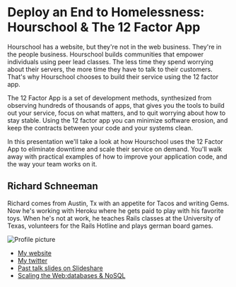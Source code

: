 # Deploy an End to Homelessness: Hourschool & The 12 Factor App

Hourschool has a website, but they're not in the web business. They're in the people business. Hourschool builds communities that empower individuals using peer lead classes. The less time they spend worrying about their servers, the more time they have to talk to their customers. That's why Hourschool chooses to build their service using the 12 factor app.

The 12 Factor App is a set of development methods, synthesized from observing hundreds of thousands of apps, that gives you the tools to build out your service, focus on what matters, and to quit worrying about how to stay stable. Using the 12 factor app you can minimize software erosion, and keep the contracts between your code and your systems clean.

In this presentation we'll take a look at how Hourschool uses the 12 Factor App to eliminate downtime and scale their service on demand. You'll walk away with practical examples of how to improve your application code, and the way your team works on it.


## Richard Schneeman

Richard comes from Austin, Tx with an appetite for Tacos and writing Gems. Now he's working with Heroku where he gets paid to play with his favorite toys. When he's not at work, he teaches Rails classes at the University of Texas, volunteers for the Rails Hotline and plays german board games.

![Profile picture](http://www.gravatar.com/avatar/db953d125f5cc49756edb6149f1b813e.png)

- [My website](http://schneems.com)
- [My twitter](https://twitter.com/#!/schneems)
- [Past talk slides on Slideshare](http://www.slideshare.net/thinkbohemian)
- [Scaling the Web:databases & NoSQL](http://www.youtube.com/watch?v=oL-A4JYwgH4&feature=plcp&context=C4f2e5c6VDvjVQa1PpcFMqe8uD1JU48TxZwNUrEFIdD3DieAPMtPQ%3D)

